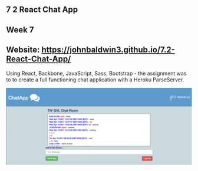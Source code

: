 ## 7 2 React Chat App

Week 7
------
Website: https://johnbaldwin3.github.io/7.2-React-Chat-App/
------
Using React, Backbone, JavaScript, Sass, Bootstrap - the assignment was to to create a full functioning chat application with a Heroku ParseServer.

![alt tag](https://github.com/johnbaldwin3/7.2-React-Chat-App/blob/master/app/images/chat-app.png)
